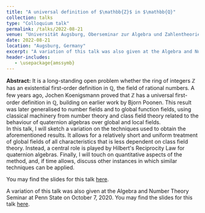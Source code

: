 ```yaml
---
title: "A universal definition of $\mathbb{Z}$ in $\mathbb{Q}"
collection: talks
type: "Colloquium talk"
permalink: /talks/2022-08-21
venue: "Universität Augsburg, Oberseminar zur Algebra und Zahlentheorie"
date: 2022-08-21
location: "Augsburg, Germany"
excerpt: "A variation of this talk was also given at the Algebra and Number Theory Seminar at Penn State on October 7, 2020."
header-includes:
   - \usepackage{amssymb}
---
```


**Abstract:** It is a long-standing open problem whether the ring of integers $\mathbb{Z}$ has an existential first-order definition in $\mathbb{Q}$, the field of rational numbers. A few years ago, Jochen Koenigsmann proved that $\mathbb{Z}$ has a universal first-order definition in $\mathbb{Q}$, building on earlier work by Bjorn Poonen. This result was later generalised to number fields and to global function fields, using classical machinery from number theory and class field theory related to the behaviour of quaternion algebras over global and local fields.  
In this talk, I will sketch a variation on the techniques used to obtain the aforementioned results. It allows for a relatively short and uniform treatment of global fields of all characteristics that is less dependent on class field theory. Instead, a central role is played by Hilbert's Reciprocity Law for quaternion algebras. Finally, I will touch on quantitative aspects of the method, and, if time allows, discuss other instances in which similar techniques can be applied.

You may find the slides for this talk [here](/files/ZinQ/AugsburgJuly2022.pdf).

A variation of this talk was also given at the Algebra and Number Theory Seminar at Penn State on October 7, 2020. You may find the slides for this talk [here](/files/ZinQ/penn.pdf).